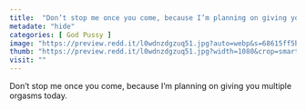 ```yaml
---
title:  "Don’t stop me once you come, because I’m planning on giving you multiple orgasms today."
metadate: "hide"
categories: [ God Pussy ]
image: "https://preview.redd.it/l0wdnzdgzuq51.jpg?auto=webp&s=68615ff5b9e01f3dd88437dff5b453bed61e584d"
thumb: "https://preview.redd.it/l0wdnzdgzuq51.jpg?width=1080&crop=smart&auto=webp&s=e6405b5829766be53495e39eaba6aea85492f6ab"
visit: ""
---
```

Don’t stop me once you come, because I’m planning on giving you multiple orgasms today.
